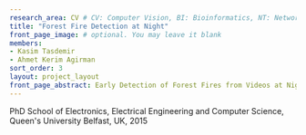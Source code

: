```yaml
---
research_area: CV # CV: Computer Vision, BI: Bioinformatics, NT: Network, ML: Machine Learning
title: "Forest Fire Detection at Night"
front_page_image: # optional. You may leave it blank 
members:
- Kasim Tasdemir
- Ahmet Kerim Agirman
sort_order: 3 
layout: project_layout
front_page_abstract: Early Detection of Forest Fires from Videos at Night is a challanging problem. Ahmet Kerim Agirman, is addressing this problem in his PhD research.
---
```

PhD School of Electronics, Electrical Engineering and Computer Science, Queen's University Belfast, UK, 2015
